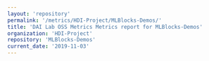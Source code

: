 ```yaml
---
layout: 'repository'
permalink: '/metrics/HDI-Project/MLBlocks-Demos/'
title: 'DAI Lab OSS Metrics Metrics report for MLBlocks-Demos'
organization: 'HDI-Project'
repository: 'MLBlocks-Demos'
current_date: '2019-11-03'
---
```

